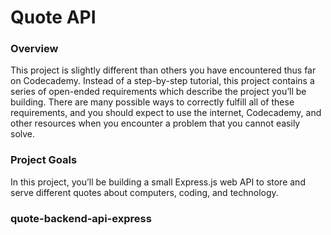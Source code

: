 
 
# Quote API #
### Overview ###

This project is slightly different than others you have encountered thus far on Codecademy. 
Instead of a step-by-step tutorial, this project contains a series of open-ended requirements which describe the project you’ll be building. 
There are many possible ways to correctly fulfill all of these requirements, and you should expect to use the internet, Codecademy, and other resources when you encounter a problem that you cannot easily solve.

### Project Goals ### 
In this project, you’ll be building a small Express.js web API to store and serve different quotes about computers, coding, and technology.



### quote-backend-api-express 